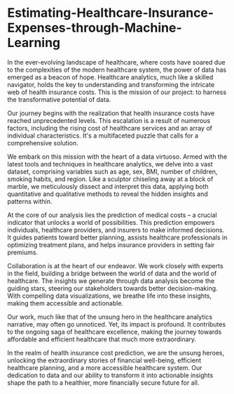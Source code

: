 # Estimating-Healthcare-Insurance-Expenses-through-Machine-Learning
In the ever-evolving landscape of healthcare, where costs have soared due to the complexities of the modern healthcare system, the power of data has emerged as a beacon of hope. Healthcare analytics, much like a skilled navigator, holds the key to understanding and transforming the intricate web of health insurance costs. This is the mission of our project: to harness the transformative potential of data.

Our journey begins with the realization that health insurance costs have reached unprecedented levels. This escalation is a result of numerous factors, including the rising cost of healthcare services and an array of individual characteristics. It's a multifaceted puzzle that calls for a comprehensive solution.

We embark on this mission with the heart of a data virtuoso. Armed with the latest tools and techniques in healthcare analytics, we delve into a vast dataset, comprising variables such as age, sex, BMI, number of children, smoking habits, and region. Like a sculptor chiseling away at a block of marble, we meticulously dissect and interpret this data, applying both quantitative and qualitative methods to reveal the hidden insights and patterns within.

At the core of our analysis lies the prediction of medical costs – a crucial indicator that unlocks a world of possibilities. This prediction empowers individuals, healthcare providers, and insurers to make informed decisions. It guides patients toward better planning, assists healthcare professionals in optimizing treatment plans, and helps insurance providers in setting fair premiums.

Collaboration is at the heart of our endeavor. We work closely with experts in the field, building a bridge between the world of data and the world of healthcare. The insights we generate through data analysis become the guiding stars, steering our stakeholders towards better decision-making. With compelling data visualizations, we breathe life into these insights, making them accessible and actionable.

Our work, much like that of the unsung hero in the healthcare analytics narrative, may often go unnoticed. Yet, its impact is profound. It contributes to the ongoing saga of healthcare excellence, making the journey towards affordable and efficient healthcare that much more extraordinary.

In the realm of health insurance cost prediction, we are the unsung heroes, unlocking the extraordinary stories of financial well-being, efficient healthcare planning, and a more accessible healthcare system. Our dedication to data and our ability to transform it into actionable insights shape the path to a healthier, more financially secure future for all.
